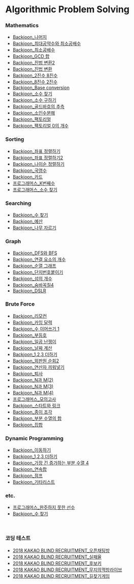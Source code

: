 # Algorithmic Problem Solving

### Mathematics

- [Backjoon\_나머지](https://github.com/chunbong/Algorithmic_Problem_Solving/blob/master/Mathematics/division.py)
- [Backjoon\_최대공약수와 최소공배수](https://github.com/chunbong/Algorithmic_Problem_Solving/blob/master/Mathematics/gcd_lcm.py)
- [Backjoon\_최소공배수](https://github.com/chunbong/Algorithmic_Problem_Solving/blob/master/Mathematics/gcd.py)
- [Backjoon_GCD 합](https://github.com/chunbong/Algorithmic_Problem_Solving/blob/master/Mathematics/sum_of_gcd.py)
- [Backjoon\_진법 변환2](https://github.com/chunbong/Algorithmic_Problem_Solving/blob/master/Mathematics/conversion_of_the_base.py)
- [Backjoon\_진법 변환](https://github.com/chunbong/Algorithmic_Problem_Solving/blob/master/Mathematics/conversion_of_the_base.py)
- [Backjoon_2진수 8진수](https://github.com/chunbong/Algorithmic_Problem_Solving/blob/master/Mathematics/binary_octal.py)
- [Backjoon_8진수 2진수](https://github.com/chunbong/Algorithmic_Problem_Solving/blob/master/Mathematics/octal_binary.py)
- [Backjoon_Base conversion](https://github.com/chunbong/Algorithmic_Problem_Solving/blob/master/Mathematics/base_conversion.py)
- [Backjoon\_소수 찾기](https://github.com/chunbong/Algorithmic_Problem_Solving/blob/master/Mathematics/find_prime_number.py)
- [Backjoon\_소수 구하기](https://github.com/chunbong/Algorithmic_Problem_Solving/blob/master/Mathematics/find_prime_number2.py)
- [Backjoon\_골드바흐의 추측](https://github.com/chunbong/Algorithmic_Problem_Solving/blob/master/Mathematics/goldbach's_conjecture.py)
- [Backjoon\_소인수분해](https://github.com/chunbong/Algorithmic_Problem_Solving/blob/master/Mathematics/prime_factorization.py)
- [Backjoon\_팩토리얼](https://github.com/chunbong/Algorithmic_Problem_Solving/blob/master/Mathematics/factorial.py)
- [Backjoon\_팩토리얼 0의 개수](https://github.com/chunbong/Algorithmic_Problem_Solving/blob/master/Mathematics/number_of_factorial_0.py)

### Sorting

- [Backjoon\_좌표 정렬하기](https://github.com/chunbong/Algorithmic_Problem_Solving/blob/master/Sorting/sort_coordinates.py)
- [Backjoon\_좌표 정렬하기2](https://github.com/chunbong/Algorithmic_Problem_Solving/blob/master/Sorting/sort_coordinates2.py)
- [Backjoon\_나이순 정렬하기](https://github.com/chunbong/Algorithmic_Problem_Solving/blob/master/Sorting/sort_age.py)
- [Backjoon\_국영수](https://github.com/chunbong/Algorithmic_Problem_Solving/blob/master/Sorting/kor_eng_math.py)
- [Backjoon\_카드](https://github.com/chunbong/Algorithmic_Problem_Solving/blob/master/Sorting/card.py)
- [프로그래머스\_K번째수](https://github.com/chunbong/Algorithmic_Problem_Solving/blob/master/Sorting/K%EB%B2%88%EC%A7%B8%EC%88%98.py)
- [프로그래머스\_소수 찾기](https://github.com/chunbong/Algorithmic_Problem_Solving/blob/master/Mathematics/prorammers_%EC%86%8C%EC%88%98%EC%B0%BE%EA%B8%B0.py)

### Searching

- [Backjoon\_수 찾기](https://github.com/chunbong/Algorithmic_Problem_Solving/blob/master/coding_test/KAKAO/%EB%AC%B4%EC%A7%80%EC%9D%98%EB%A8%B9%EB%B0%A9%EB%9D%BC%EC%9D%B4%EB%B8%8C.py)
- [Backjoon\_예산]()
- [Backjoon\_나무 자르기]()

### Graph

- [Backjoon_DFS와 BFS](https://github.com/chunbong/Algorithmic_Problem_Solving/blob/master/Graph/dfs_and_bfs.py)
- [Backjoon\_연결 요소의 개수](https://github.com/chunbong/Algorithmic_Problem_Solving/blob/master/Graph/number_of_connected_components.py)
- [Backjoon\_순열 그래프](https://github.com/chunbong/Algorithmic_Problem_Solving/blob/master/Graph/permutation_cycle.py)
- [Backjoon\_단지번호붙이기](https://github.com/chunbong/Algorithmic_Problem_Solving/blob/master/Graph/complex_numbering.py)
- [Backjoon\_섬의 개수](https://github.com/chunbong/Algorithmic_Problem_Solving/blob/master/Graph/number_of_islands.py)
- [Backjoon\_숨바꼭질4](https://github.com/chunbong/Algorithmic_Problem_Solving/blob/master/Graph/hide_and_seek_4.py)
- [Backjoon_DSLR](https://github.com/chunbong/Algorithmic_Problem_Solving/blob/master/Graph/DSLR.py)

### Brute Force

- [Backjoon\_리모컨](https://github.com/chunbong/Algorithmic_Problem_Solving/blob/master/brute_force/remote_control.py)
- [Backjoon\_카잉 달력](https://github.com/chunbong/Algorithmic_Problem_Solving/blob/master/brute_force/kaing_calendar.py)
- [Backjoon\_수 이어쓰기 1](https://github.com/chunbong/Algorithmic_Problem_Solving/blob/master/brute_force/continuous_writing_number.py)
- [Backjoon\_부등호](https://github.com/chunbong/Algorithmic_Problem_Solving/blob/master/brute_force/inequality_sign.py)
- [Backjoon\_일곱 난쟁이](https://github.com/chunbong/Algorithmic_Problem_Solving/blob/master/brute_force/seven_dwarfs.py)
- [Backjoon\_날짜 계산](https://github.com/chunbong/Algorithmic_Problem_Solving/blob/master/brute_force/date_calculation.py)
- [Backjoon_1,2,3 더하기](https://github.com/chunbong/Algorithmic_Problem_Solving/blob/master/brute_force/1_2_3_plus.py)
- [Backjoon\_외판원 순회2](https://github.com/chunbong/Algorithmic_Problem_Solving/blob/master/brute_force/TSP_2.py)
- [Backjoon\_연산자 끼워넣기](https://github.com/chunbong/Algorithmic_Problem_Solving/blob/master/brute_force/operator_insertion.py)
- [Backjoon\_퇴사](https://github.com/chunbong/Algorithmic_Problem_Solving/blob/master/brute_force/resignation.py)
- [Backjoon_N과 M(2)](https://github.com/chunbong/Algorithmic_Problem_Solving/blob/master/brute_force/n_and_m_2.py)
- [Backjoon_N과 M(3)](https://github.com/chunbong/Algorithmic_Problem_Solving/blob/master/brute_force/n_and_m_3.py)
- [Backjoon_N과 M(4)](https://github.com/chunbong/Algorithmic_Problem_Solving/blob/master/brute_force/n_and_m_4.py)
- [프로그래머스\_모의고사](https://github.com/chunbong/Algorithmic_Problem_Solving/blob/master/brute_force/%EB%AA%A8%EC%9D%98%EA%B3%A0%EC%82%AC.py)
- [Backjoon\_스타트와 링크]()
- [Backjoon\_종이 조각]()
- [Backjoon\_부분 수열의 합]()
- [Backjoon\_집합]()

### Dynamic Programming

- [Backjoon\_이동하기](https://github.com/chunbong/Algorithmic_Problem_Solving/blob/master/dynamic_programming/moving_1.py)
- [Backjoon_1,2,3 더하기](https://github.com/chunbong/Algorithmic_Problem_Solving/blob/master/dynamic_programming/1%2C2%2C3_plus.py)
- [Backjoon\_가장 긴 증가하는 부분 수열 4](https://github.com/chunbong/Algorithmic_Problem_Solving/blob/master/dynamic_programming/lis_4.py)
- [Backjoon\_연속합](https://github.com/chunbong/Algorithmic_Problem_Solving/blob/master/dynamic_programming/continuous_sum.py)
- [Backjoon\_점프](https://github.com/chunbong/Algorithmic_Problem_Solving/blob/master/dynamic_programming/jump.py)
- [Backjoon\_기타리스트](https://github.com/chunbong/Algorithmic_Problem_Solving/blob/master/dynamic_programming/guitarist.py)

### etc.

- [프로그래머스\_완주하지 못한 선수](https://github.com/chunbong/Algorithmic_Problem_Solving/blob/master/etc/%EC%99%84%EC%A3%BC%ED%95%98%EC%A7%80%EB%AA%BB%ED%95%9C%EC%84%A0%EC%88%98.py)
- [Backjoon\_수 찾기](https://github.com/chunbong/Algorithmic_Problem_Solving/blob/master/etc/BOJ1920.py)

<br/>

### 코딩 테스트

- [2018 KAKAO BLIND RECRUITMENT\_오픈채팅방](https://github.com/chunbong/Algorithmic_Problem_Solving/blob/master/coding_test/KAKAO/%EC%98%A4%ED%94%88%EC%B1%84%ED%8C%85%EB%B0%A9.py)
- [2018 KAKAO BLIND RECRUITMENT\_실패율](https://github.com/chunbong/Algorithmic_Problem_Solving/blob/master/coding_test/KAKAO/%EC%8B%A4%ED%8C%A8%EC%9C%A8.py)
- [2018 KAKAO BLIND RECRUITMENT\_후보키](https://github.com/chunbong/Algorithmic_Problem_Solving/blob/master/coding_test/KAKAO/%ED%9B%84%EB%B3%B4%ED%82%A4.py)
- [2018 KAKAO BLIND RECRUITMENT\_무지의먹방라이브](https://github.com/chunbong/Algorithmic_Problem_Solving/blob/master/coding_test/KAKAO/%EB%AC%B4%EC%A7%80%EC%9D%98%EB%A8%B9%EB%B0%A9%EB%9D%BC%EC%9D%B4%EB%B8%8C.py)
- [2018 KAKAO BLIND RECRUITMENT\_길찾기게임](https://github.com/chunbong/Algorithmic_Problem_Solving/blob/master/coding_test/KAKAO/%EA%B8%B8%EC%B0%BE%EA%B8%B0%EA%B2%8C%EC%9E%84.py)
